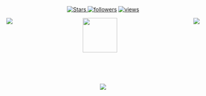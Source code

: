 
<p align="center">
  <a href="https://github.com/FranciscaDB?tab=repositories&sort=stargazers">
    <img alt="Stars" src="https://custom-icon-badges.demolab.com/github/stars/FranciscaDB?color=55960c&style=flat-round&labelColor=488207&logo=star"/>
  <a href="https://github.com/FranciscaDB?tab=followers">
    <img alt="followers" title="Follow me on Github" src="https://custom-icon-badges.demolab.com/github/followers/FranciscaDB?color=236ad3&labelColor=1155ba&style=flat-round&logo=person-add&label=Follow&logoColor=white"/></a>
  <a href="https://github.com/FranciscaDB/Simple-View-Counter">
    <img alt="views" title="GitHub profile views" src="https://komarev.com/ghpvc/?username=FranciscaDB&label=Profile%20views&color=0e75b6&labelColor=0e75b6&style=flat"/></a>
</p>

<p align='center'>
  <a > <img align='left' src="https://github-readme-stats.vercel.app/api?username=FranciscaDB&count_private=true&show_icons=true&theme=transparent&hide_border=true&hide_rank=true"/> <a>
  <a > <img src="https://media.tenor.com/rYBgjsA-wZYAAAAi/doraemon.gif" width="90"/> <a>
  <a > &nbsp&nbsp&nbsp  <img align='right' src="https://github-readme-stats.vercel.app/api/top-langs/?username=FranciscaDB&layout=compact&theme=transparent&hide_border=true"/> <a>
</p>
    <br><br><br>
<p align='center'> <a> <img src="https://github-readme-streak-stats.herokuapp.com/?user=FranciscaDB&theme=transparent&border=61dafb&hide_border=true"/> <a>
